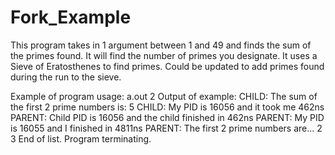 # Fork_Example

This program takes in 1 argument between 1 and 49 and finds the sum of the primes found. It will find the number of primes you designate. It uses a Sieve of Eratosthenes to find primes. Could be updated to add primes found during the run to the sieve.


Example of program usage:
a.out 2
Output of example:
      CHILD: The sum of the first 2 prime numbers is: 5
      CHILD: My PID is 16056 and it took me 462ns
      PARENT: Child PID is 16056 and the child finished in 462ns
      PARENT: My PID is 16055 and I finished in 4811ns
      PARENT: The first 2 prime numbers are...
      2
      3
      End of list. Program terminating.
